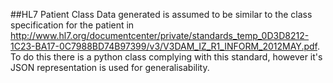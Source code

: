 ##HL7 Patient Class
Data generated is assumed to be similar to the class specification for the patient in http://www.hl7.org/documentcenter/private/standards_temp_0D3D8212-1C23-BA17-0C7988BD74B97399/v3/V3DAM_IZ_R1_INFORM_2012MAY.pdf. To do this there is a python class complying with this standard, however it's JSON representation is used for generalisability.	
